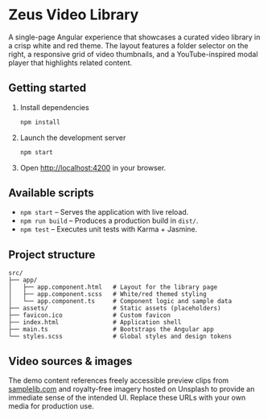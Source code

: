 # Zeus Video Library

A single-page Angular experience that showcases a curated video library in a crisp white and red theme. The layout features a folder selector on the right, a responsive grid of video thumbnails, and a YouTube-inspired modal player that highlights related content.

## Getting started

1. Install dependencies
   ```bash
   npm install
   ```
2. Launch the development server
   ```bash
   npm start
   ```
3. Open [http://localhost:4200](http://localhost:4200) in your browser.

## Available scripts

- `npm start` – Serves the application with live reload.
- `npm run build` – Produces a production build in `dist/`.
- `npm test` – Executes unit tests with Karma + Jasmine.

## Project structure

```
src/
├── app/
│   ├── app.component.html   # Layout for the library page
│   ├── app.component.scss   # White/red themed styling
│   └── app.component.ts     # Component logic and sample data
├── assets/                  # Static assets (placeholders)
├── favicon.ico              # Custom favicon
├── index.html               # Application shell
├── main.ts                  # Bootstraps the Angular app
└── styles.scss              # Global styles and design tokens
```

## Video sources & images

The demo content references freely accessible preview clips from [samplelib.com](https://samplelib.com) and royalty-free imagery hosted on Unsplash to provide an immediate sense of the intended UI. Replace these URLs with your own media for production use.
